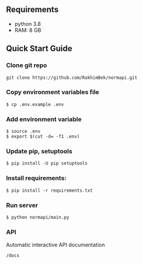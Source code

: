 ## Requirements

- python 3.8
- RAM: 8 GB

## Quick Start Guide

### Clone git repo
```
git clone https://github.com/RakhimBek/normapi.git
```

### Copy environment variables file
```
$ cp .env.example .env
```

###  Add environment variable
```
$ source .env
$ export $(cut -d= -f1 .env)
```

### Update pip, setuptools
```
$ pip install -U pip setuptools
```

### Install requirements:
```
$ pip install -r requirements.txt
```

### Run server
```
$ python normapi/main.py
```

### API
Automatic interactive API documentation
```
/docs
```